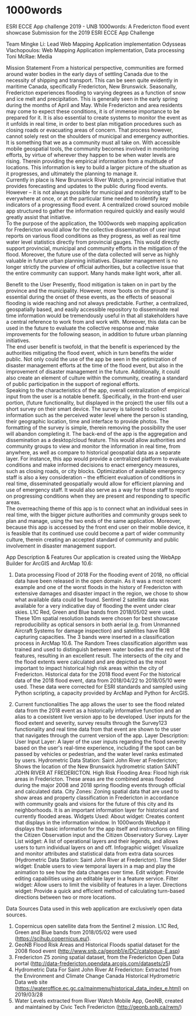 # 1000words
ESRI ECCE App challenge 2019 - UNB
1000words: A Fredericton flood event showcase
Submission for the 2019 ESRI ECCE App Challenge

Team
Mingke Li: Lead Web Mapping Application implementation
Odysseas Vlachopoulos: Web Mapping Application implementation, Data processing
Toni McRae: Media

Mission Statement
From a historical perspective, communities are formed around water bodies in the early days of settling Canada due to the necessity of shipping and transport. This can be seen quite evidently in maritime Canada, specifically Fredericton, New Brunswick. Seasonally, Fredericton experiences flooding to varying degrees as a function of snow and ice melt and precipitation. This is generally seen in the early spring during the months of April and May. While Fredericton and area residents may come to expect these conditions, it is of immense importance to be prepared for it. It is also essential to create systems to monitor the event as it unfolds in real time, in order to best plan mitigation procedures such as closing roads or evacuating areas of concern. That process however, cannot solely rest on the shoulders of municipal and emergency authorities. It is something that we as a community must all take on. With accessible mobile geospatial tools, the community becomes involved in monitoring efforts, by virtue of wherever they happen to be when water levels are rising. Therein providing the empirical information from a multitude of locations. This information is key to build a larger picture of the situation as it progresses, and ultimately the planning to manage it.  
Currently in place is New Brunswick River Watch, a provincial initiative that provides forecasting and updates to the public during flood events. However – it is not always possible for municipal and monitoring staff to be everywhere at once, or at the particular time needed to identify key indicators of a progressing flood event. A centralized crowd sourced mobile app structured to gather the information required quickly and easily would greatly assist that initiative.  
To the purpose of the application, the 1000words web mapping application for Fredericton would allow for the collective dissemination of user input reports on various flood conditions as they progress, as well as real time water level statistics directly from provincial gauges. This would directly support provincial, municipal and community efforts in the mitigation of the flood. Moreover, the future use of the data collected will serve as highly valuable in future urban planning initiatives. Disaster management is no longer strictly the purview of official authorities, but a collective issue that the entire community can support. Many hands make light work, after all.  

Benefit to the User 
Presently, flood mitigation is taken on in part by the province and the municipality. However, more ‘boots on the ground’ is essential during the onset of these events, as the effects of seasonal flooding is wide reaching and not always predictable. Further, a centralized, geospatially based, and easily accessible repository to disseminate real time information would be tremendously useful in that all stakeholders have a central reference to work from and work with. Moreover, this data can be used in the future to evaluate the collective response and make improvements for the following season, in addition to future urban planning initiatives.  
The end user benefit is twofold, in that the benefit is experienced by the authorities mitigating the flood event, which in turn benefits the wider public. Not only could the use of the app be seen in the optimization of disaster management efforts at the time of the flood event, but also in the improvement of disaster management in the future. Additionally, it could also create an element of culture within the community, creating a standard of public participation in the support of regional efforts.  
Speaking to the characteristics of the app, overall centralization of empirical input from the user is a notable benefit. Specifically, in the front-end user portion, (future functionality, but displayed in the project) the user fills out a short survey on their smart device. The survey is tailored to collect information such as the perceived water level where the person is standing, their geographic location, time and interface to provide photos. The formatting of the survey is simple, therein removing the possibility the user will abandon completing it. The back-end of the app is the aggregation and dissemination as a desktop/cloud feature. This would allow authorities and community groups to view and monitor the information in real time, from anywhere, as well as compare to historical geospatial data as a separate layer. For instance, this app would provide a centralized platform to evaluate conditions and make informed decisions to enact emergency measures, such as closing roads, or city blocks. Optimization of available emergency staff is also a key consideration – the efficient evaluation of conditions in real time, disseminated geospatially would allow for efficient planning and use of emergency staff. It would also serve as a way for those staff to report on progressing conditions when they are present and responding to specific areas.  
The overreaching theme of this app is to connect what an individual sees in real time, with the bigger picture authorities and community groups seek to plan and manage, using the two ends of the same application. Moreover, because this app is accessed by the front end user on their mobile device, it is feasible that its continued use could become a part of wider community culture, therein creating an accepted standard of community and public involvement in disaster management support.  

App Description & Features
Our application is created using the WebApp Builder for ArcGIS and ArcMap 10.6:
1) Data processing
Flood of 2018
For the flooding event of 2018, no official data have been released in the open domain. As it was a most recent example and one of the worst floods in the history of Fredericton with extensive damages and disaster impact in the region, we chose to show what available data could be found. Sentinel 2 satellite data was available for a very indicative day of flooding the event under clear skies. L1C Red, Green and Blue bands from 2018/05/02 were used.  These 10m spatial resolution bands were chosen for best showcase reproducibility as optical sensors in both aerial (e.g. from Unmanned Aircraft Systems for damage inspection) and satellites have RGB capturing capacities. The 3 bands were inserted in a classification process in ArcMap 10.6. The Random Trees classification algorithm was trained and used to distinguish between water bodies and the rest of the features, resulting in an excellent result.
The intersects of the city and the flood extents were calculated and are depicted as the most important to impact historical high risk areas within the city of Fredericton.
Historical data for the 2018 flood event
For the historical data of the 2018 flood event, data from 2018/04/22 to 2018/05/10 were used. These data were corrected for ESRI standards and sampled using Python scripting, a capacity provided by ArcMap and Python for ArcGIS. 

2) Current functionalities
The app allows the user to see the flood related data from the 2018 event as a historically informative function and an alias to a coexistent live version app to be developed.
User inputs for the flood extent and severity, survey results through the Survey123 functionality and real time data from that event are shown to the user that navigates through the current version of the app.
Layer Description:
User Input Layer: A layer of the user inputs regarding the flood severity based on the user's real-time experience, including if the spot can be passed by vehicles or pedestrian, and the water level ranks estimated by users. 
Hydrometric Data Station: Saint John River at Fredericton; Shows the location of the New Brunswick hydrometric station SAINT JOHN RIVER AT FREDERICTON.
High Risk Flooding Area: Flood high risk areas in Fredericton. These areas are the combined areas flooded during the major 2008 and 2018 spring flooding events through official and calculated data. 
City Zones: Zoning spatial data that are used to show areas and property classification in Fredericton in accordance with community goals and visions for the future of this city and its neighborhoods. It is an important information layer for historical and currently flooded areas.
Widgets Used:
About widget: Creates content that displays in the information window. In 1000words WebApp it displays the basic information for the app itself and instructions on filling the Citizen Observation input and the Citizen Observatory Survey.
Layer List widget: A list of operational layers and their legends, and allows users to turn individual layers on and off.
Infographic widget: Visualize and monitor attributes and statistical data from extra data sources (Hydrometric Data Station: Saint John River at Fredericton).
Time Slider widget: Enable users to view temporal layers in a map and play the animation to see how the data changes over time.
Edit widget: Provide editing capabilities using an editable layer in a feature service.
Filter widget: Allow users to limit the visibility of features in a layer.
Directions widget: Provide a quick and efficient method of calculating turn-based directions between two or more locations.

Data Sources
Data used in this web application are exclusively open data sources.
1.	Copernicus open satellite data from the Sentinel 2 mission. L1C Red, Green and Blue bands from 2018/05/02 were used (https://scihub.copernicus.eu/).  
2.	GeoNB Flood Risk Areas and Historical Floods spatial dataset for the 2008 flood event (http://www.snb.ca/geonb1/e/DC/catalogue-E.asp)
3.	Fredericton Z5 zoning spatial dataset, from the Fredericton Open Data portal (http://data-fredericton.opendata.arcgis.com/datasets/z5)
4.	Hydrometric Data For Saint John River At Fredericton: Extracted from the Environment and Climate Change Canada Historical Hydrometric Data web site (https://wateroffice.ec.gc.ca/mainmenu/historical_data_index_e.html) on 2019/03/28
5.	Water Levels extracted from River Watch Mobile App, GeoNB, created and maintained by Civic Tech Fredericton (http://geonb.snb.ca/rwm/)










